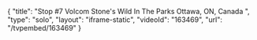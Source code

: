 {
    "title": "Stop #7 Volcom Stone's Wild In The Parks Ottawa, ON, Canada ",
    "type": "solo",
    "layout": "iframe-static",
    "videoId": "163469",
    "url": "\/tvpembed\/163469"
}
